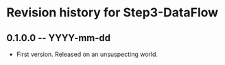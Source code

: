 # Revision history for Step3-DataFlow

## 0.1.0.0  -- YYYY-mm-dd

* First version. Released on an unsuspecting world.
